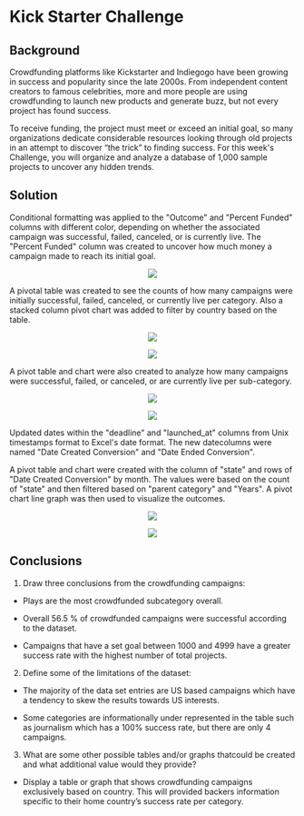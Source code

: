 # Kick Starter Challenge
## Background
Crowdfunding platforms like Kickstarter and Indiegogo have been growing in success and popularity since the late 2000s. From independent content creators to famous celebrities, more and more people are using crowdfunding to launch new products and generate buzz, but not every project has found success.

To receive funding, the project must meet or exceed an initial goal, so many organizations dedicate considerable resources looking through old projects in an attempt to discover “the trick” to finding success. For this week's Challenge, you will organize and analyze a database of 1,000 sample projects to uncover any hidden trends.

## Solution
Conditional formatting was applied to the "Outcome" and "Percent Funded" columns with different color, depending on whether the associated campaign was successful, failed, canceled, or is currently live. The "Percent Funded" column was created to uncover how much money a campaign made to reach its initial goal.

<p align="center">
<img src="https://github.com/tlacher1/excel-challenge/blob/main/Kickstarter%20-%20conditional%20image.png">
</p> 

A pivotal table was created to see the counts of how many campaigns were initially successful, failed, canceled, or currently live per category. Also a stacked column pivot chart was added to filter by country based on the table.


<p align="center">
<img src="https://github.com/tlacher1/excel-challenge/blob/41f654501744b836b2fe7af250c00ac584f5d588/Pivot%20table.png" />
<p align="center">
<img src="https://github.com/tlacher1/excel-challenge/blob/41f654501744b836b2fe7af250c00ac584f5d588/Graph%20of%20category%20stats.png" />
</p>

A pivot table and chart were also created to analyze how many campaigns were successful, failed, or canceled, or are currently live per sub-category. 
<p align="center">
<img src="https://github.com/tlacher1/excel-challenge/blob/338f1dc2441b7594826d854e8d17d272939c8a16/Pivot%20table%20by%20sub%20category.png" />
<p align="center">
<img src="https://github.com/tlacher1/excel-challenge/blob/338f1dc2441b7594826d854e8d17d272939c8a16/Graph%20of%20subcategory%20stats.png" />
</p>

Updated dates within the "deadline" and "launched_at" columns from Unix timestamps format to Excel's date format.  The new datecolumns were named "Date Created Conversion" and "Date Ended Conversion".

A pivot table and chart were created with the column of "state" and rows of "Date Created Conversion" by month.  The values were based on the count of "state" and then filtered based on "parent category" and "Years".  A pivot chart line graph was then used to visualize the outcomes.

<p align="center">
<img src="https://github.com/tlacher1/excel-challenge/blob/ca1ce0bbcdb0cf80e7a199ae3c91b9c2c646aff7/Pivot%20table%20by%20total%20outcome%20based%20on%20launch%20date.png" />
<p align="center">
<img src="https://github.com/tlacher1/excel-challenge/blob/ca1ce0bbcdb0cf80e7a199ae3c91b9c2c646aff7/Line%20graph%20based%20on%20total%20outcome.png" />
</p>

## Conclusions

1. Draw three conclusions from the crowdfunding campaigns:

*   Plays are the most crowdfunded subcategory overall.

*   Overall 56.5 % of crowdfunded campaigns were successful according to the dataset.

*   Campaigns that have a set goal between 1000 and 4999 have a greater success rate with the highest number of total projects.

2. Define some of the limitations of the dataset:

*  The majority of the data set entries are US based campaigns which have a tendency to skew the results towards US interests.

*  Some categories are informationally under represented in the table such as journalism which has a 100% success rate, but there are only 4 campaigns.

3. What are some other possible tables and/or graphs thatcould be created and what additional value would they provide?

*  Display a table or graph that shows crowdfunding campaigns exclusively based on country. This will provided backers information specific to their home country’s success rate per category.
